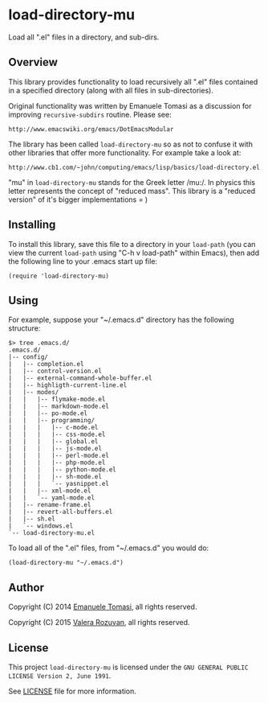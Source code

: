 # load-directory-mu
Load all ".el" files in a directory, and sub-dirs.

## Overview
This library provides functionality to load recursively all ".el" files
contained in a specified directory (along with all files in
sub-directories).

Original functionality was written by Emanuele Tomasi as a discussion
for improving `recursive-subdirs` routine. Please see:

    http://www.emacswiki.org/emacs/DotEmacsModular

The library has been called `load-directory-mu` so as not to confuse it
with other libraries that offer more functionality. For example take a
look at:

    http://www.cb1.com/~john/computing/emacs/lisp/basics/load-directory.el

"mu" in `load-directory-mu` stands for the Greek letter /mu:/. In physics
this letter represents the concept of "reduced mass". This library is
a "reduced version" of it's bigger implementations = )

## Installing
To install this library, save this file to a directory in your
`load-path` (you can view the current `load-path` using "C-h v
load-path" within Emacs), then add the following line to your
.emacs start up file:

    (require 'load-directory-mu)

## Using
For example, suppose your "~/.emacs.d" directory has the following structure:

    $> tree .emacs.d/
    .emacs.d/
    |-- config/
    |   |-- completion.el
    |   |-- control-version.el
    |   |-- external-command-whole-buffer.el
    |   |-- highligth-current-line.el
    |   |-- modes/
    |   |   |-- flymake-mode.el
    |   |   |-- markdown-mode.el
    |   |   |-- po-mode.el
    |   |   |-- programming/
    |   |   |   |-- c-mode.el
    |   |   |   |-- css-mode.el
    |   |   |   |-- global.el
    |   |   |   |-- js-mode.el
    |   |   |   |-- perl-mode.el
    |   |   |   |-- php-mode.el
    |   |   |   |-- python-mode.el
    |   |   |   |-- sh-mode.el
    |   |   |   `-- yasnippet.el
    |   |   |-- xml-mode.el
    |   |   `-- yaml-mode.el
    |   |-- rename-frame.el
    |   |-- revert-all-buffers.el
    |   |-- sh.el
    |   `-- windows.el
    `-- load-directory-mu.el

To load all of the ".el" files, from "~/.emacs.d" you would do:

    (load-directory-mu "~/.emacs.d")

## Author
Copyright (C) 2014 [Emanuele Tomasi](https://github.com/targzeta/), all rights reserved.

Copyright (C) 2015 [Valera Rozuvan](http://valera.rozuvan.net/), all rights reserved.

## License
This project `load-directory-mu` is licensed under the
`GNU GENERAL PUBLIC LICENSE Version 2, June 1991`.

See [LICENSE](https://github.com/valera-rozuvan/load-directory-mu/blob/master/LICENSE) file for more information.
